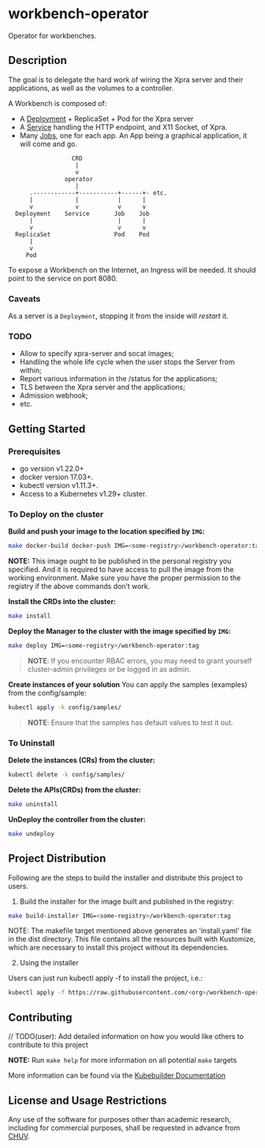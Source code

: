 # workbench-operator

Operator for workbenches.

## Description

The goal is to delegate the hard work of wiring the Xpra server and their applications, as well as the volumes to a controller.

A Workbench is composed of:

- A [Deployment](./internal/controller/deployment.go) + ReplicaSet + Pod for the Xpra server
- A [Service](./internal/controller/service.go) handling the HTTP endpoint, and X11 Socket, of Xpra.
- Many [Jobs](./internal/controller/job.go), one for each app. An App being a graphical application, it will come and go.

```text
                  CRD
                   |
                   v
                operator
                   |
      .------------+-----------+------+- etc.
      |            |           |      |
      v            v           v      v
  Deployment    Service       Job    Job
      |                        |      |
      v                        v      v
  ReplicaSet                  Pod    Pod
      |
      v
     Pod
```

To expose a Workbench on the Internet, an Ingress will be needed. It should point to the service on port 8080.

### Caveats

As a server is a `Deployment`, stopping it from the inside will _restart_ it.

### TODO

- Allow to specify xpra-server and socat images;
- Handling the whole life cycle when the user stops the Server from within;
- Report various information in the /status for the applications;
- TLS between the Xpra server and the applications;
- Admission webhook;
- etc.

## Getting Started

### Prerequisites

- go version v1.22.0+
- docker version 17.03+.
- kubectl version v1.11.3+.
- Access to a Kubernetes v1.29+ cluster.

### To Deploy on the cluster

**Build and push your image to the location specified by `IMG`:**

```sh
make docker-build docker-push IMG=<some-registry>/workbench-operator:tag
```

**NOTE:** This image ought to be published in the personal registry you specified.
And it is required to have access to pull the image from the working environment.
Make sure you have the proper permission to the registry if the above commands don’t work.

**Install the CRDs into the cluster:**

```sh
make install
```

**Deploy the Manager to the cluster with the image specified by `IMG`:**

```sh
make deploy IMG=<some-registry>/workbench-operator:tag
```

> **NOTE**: If you encounter RBAC errors, you may need to grant yourself cluster-admin
> privileges or be logged in as admin.

**Create instances of your solution**
You can apply the samples (examples) from the config/sample:

```sh
kubectl apply -k config/samples/
```

> **NOTE**: Ensure that the samples has default values to test it out.

### To Uninstall

**Delete the instances (CRs) from the cluster:**

```sh
kubectl delete -k config/samples/
```

**Delete the APIs(CRDs) from the cluster:**

```sh
make uninstall
```

**UnDeploy the controller from the cluster:**

```sh
make undeploy
```

## Project Distribution

Following are the steps to build the installer and distribute this project to users.

1. Build the installer for the image built and published in the registry:

```sh
make build-installer IMG=<some-registry>/workbench-operator:tag
```

NOTE: The makefile target mentioned above generates an 'install.yaml'
file in the dist directory. This file contains all the resources built
with Kustomize, which are necessary to install this project without
its dependencies.

2. Using the installer

Users can just run kubectl apply -f <URL for YAML BUNDLE> to install the project, i.e.:

```sh
kubectl apply -f https://raw.githubusercontent.com/<org>/workbench-operator/<tag or branch>/dist/install.yaml
```

## Contributing

// TODO(user): Add detailed information on how you would like others to contribute to this project

**NOTE:** Run `make help` for more information on all potential `make` targets

More information can be found via the [Kubebuilder Documentation](https://book.kubebuilder.io/introduction.html)

## License and Usage Restrictions

Any use of the software for purposes other than academic research, including for commercial purposes, shall be requested in advance from [CHUV](mailto:pactt.legal@chuv.ch).
